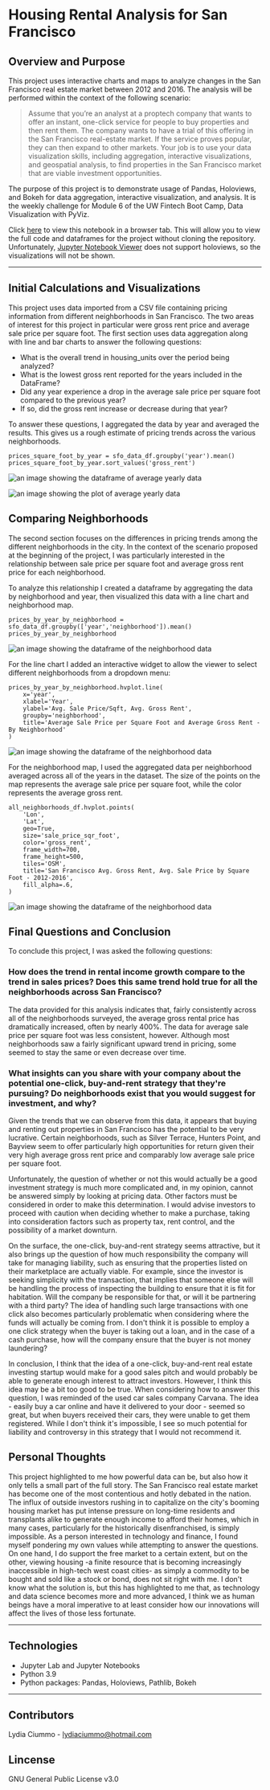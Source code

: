 # Housing Rental Analysis for San Francisco

## Overview and Purpose
This project uses interactive charts and maps to analyze changes in the San Francisco real estate market between 2012 and 2016. The analysis will be performed within the context of the following scenario:

>Assume that you’re an analyst at a proptech company that wants to offer an instant, one-click service for people to buy properties and then rent them. The company wants to have a trial of this offering in the San Francisco real-estate market. If the service proves popular, they can then expand to other markets. Your job is to use your data visualization skills, including aggregation, interactive visualizations, and geospatial analysis, to find properties in the San Francisco market that are viable investment opportunities.

The purpose of this project is to demonstrate usage of Pandas, Holoviews, and Bokeh for data aggregation, interactive visualization, and analysis. It is the weekly challenge for Module 6 of the UW Fintech Boot Camp, Data Visualization with PyViz.

Click [here](https://nbviewer.org/github/lydiaciummo/sf-rental-market-analysis/blob/main/san_francisco_housing.ipynb) to view this notebook in a browser tab. This will allow you to view the full code and dataframes for the project without cloning the repository. Unfortunately, [Jupyter Notebook Viewer](https://nbviewer.org/) does not support holoviews, so the visualizations will not be shown.

---

## Initial Calculations and Visualizations
This project uses data imported from a CSV file containing pricing information from different neighborhoods in San Francisco. The two areas of interest for this project in particular were gross rent price and average sale price per square foot. The first section uses data aggregation along with line and bar charts to answer the following questions:
* What is the overall trend in housing_units over the period being analyzed?
* What is the lowest gross rent reported for the years included in the DataFrame?
* Did any year experience a drop in the average sale price per square foot compared to the previous year?
* If so, did the gross rent increase or decrease during that year?

To answer these questions, I aggregated the data by year and averaged the results. This gives us a rough estimate of pricing trends across the various neighborhoods.

```
prices_square_foot_by_year = sfo_data_df.groupby('year').mean()
prices_square_foot_by_year.sort_values('gross_rent')
```

![an image showing the dataframe of average yearly data](./Images/avg_yearly_data_df.jpg)

![an image showing the plot of average yearly data](./Images/avg_yearly_data_plot.jpg)

## Comparing Neighborhoods
The second section focuses on the differences in pricing trends among the different neighborhoods in the city. In the context of the scenario proposed at the beginning of the project, I was particularly interested in the relationship between sale price per square foot and average gross rent price for each neighborhood.

To analyze this relationship I created a dataframe by aggregating the data by neighborhood and year, then visualized this data with a line chart and neighborhood map.

```
prices_by_year_by_neighborhood = sfo_data_df.groupby(['year','neighborhood']).mean()
prices_by_year_by_neighborhood
```

![an image showing the dataframe of the neighborhood data](./Images/neighborhood_data_df.jpg)

For the line chart I added an interactive widget to allow the viewer to select different neighborhoods from a dropdown menu:

```
prices_by_year_by_neighborhood.hvplot.line(
    x='year',
    xlabel='Year',
    ylabel='Avg. Sale Price/Sqft, Avg. Gross Rent',
    groupby='neighborhood',
    title='Average Sale Price per Square Foot and Average Gross Rent - By Neighborhood'
)
```
![an image showing the dataframe of the neighborhood data](./Images/neighborhood_data_plot.jpg)

For the neighborhood map, I used the aggregated data per neighborhood averaged across all of the years in the dataset. The size of the points on the map represents the average sale price per square foot, while the color represents the average gross rent.

```
all_neighborhoods_df.hvplot.points(
    'Lon',
    'Lat',
    geo=True,
    size='sale_price_sqr_foot',
    color='gross_rent',
    frame_width=700,
    frame_height=500,
    tiles='OSM',
    title='San Francisco Avg. Gross Rent, Avg. Sale Price by Square Foot - 2012-2016',
    fill_alpha=.6,
)
```
![an image showing the dataframe of the neighborhood data](./Images/neighborhood_data_map.jpg)

## Final Questions and Conclusion
To conclude this project, I was asked the following questions:

### How does the trend in rental income growth compare to the trend in sales prices? Does this same trend hold true for all the neighborhoods across San Francisco?
The data provided for this analysis indicates that, fairly consistently across all of the neighborhoods surveyed, the average gross rental price has dramatically increased, often by nearly 400%. The data for average sale price per square foot was less consistent, however. Although most neighborhoods saw a fairly significant upward trend in pricing, some seemed to stay the same or even decrease over time.

### What insights can you share with your company about the potential one-click, buy-and-rent strategy that they're pursuing? Do neighborhoods exist that you would suggest for investment, and why?
Given the trends that we can observe from this data, it appears that buying and renting out properties in San Francisco has the potential to be very lucrative. Certain neighborhoods, such as Silver Terrace, Hunters Point, and Bayview seem to offer particularly high opportunities for return given their very high average gross rent price and comparably low average sale price per square foot.

Unfortunately, the question of whether or not this would actually be a good investment strategy is much more complicated and, in my opinion, cannot be answered simply by looking at pricing data. Other factors must be considered in order to make this determination. I would advise investors to proceed with caution when deciding whether to make a purchase, taking into consideration factors such as property tax, rent control, and the possibility of a market downturn.

On the surface, the one-click, buy-and-rent strategy seems attractive, but it also brings up the question of how much responsibility the company will take for managing liability, such as ensuring that the properties listed on their marketplace are actually viable. For example, since the investor is seeking simplicity with the transaction, that implies that someone else will be handling the process of inspecting the building to ensure that it is fit for habitation. Will the company be responsible for that, or will it be partnering with a third party? The idea of handling such large transactions with one click also becomes particularly problematic when considering where the funds will actually be coming from. I don't think it is possible to employ a one click strategy when the buyer is taking out a loan, and in the case of a cash purchase, how will the company ensure that the buyer is not money laundering?

In conclusion, I think that the idea of a one-click, buy-and-rent real estate investing startup would make for a good sales pitch and would probably be able to generate enough interest to attract investors. However, I think this idea may be a bit too good to be true. When considering how to answer this question, I was reminded of the used car sales company Carvana. The idea - easily buy a car online and have it delivered to your door - seemed so great, but when buyers received their cars, they were unable to get them registered. While I don't think it's impossible, I see so much potential for liability and controversy in this strategy that I would not recommend it.

## Personal Thoughts
This project highlighted to me how powerful data can be, but also how it only tells a small part of the full story. The San Francisco real estate market has become one of the most contentious and hotly debated in the nation. The influx of outside investors rushing in to capitalize on the city's booming housing market has put intense pressure on long-time residents and transplants alike to generate enough income to afford their homes, which in many cases, particularly for the historically disenfranchised, is simply impossible. As a person interested in technology and finance, I found myself pondering my own values while attempting to answer the questions. On one hand, I do support the free market to a certain extent, but on the other, viewing housing -a finite resource that is becoming increasingly inaccessible in high-tech west coast cities- as simply a commodity to be bought and sold like a stock or bond, does not sit right with me. I don't know what the solution is, but this has highlighted to me that, as technology and data science becomes more and more advanced, I think we as human beings have a moral imperative to at least consider how our innovations will affect the lives of those less fortunate.

---

## Technologies
* Jupyter Lab and Jupyter Notebooks
* Python 3.9
* Python packages: Pandas, Holoviews, Pathlib, Bokeh

---

## Contributors

Lydia Ciummo - lydiaciummo@hotmail.com

## Lincense

GNU General Public License v3.0